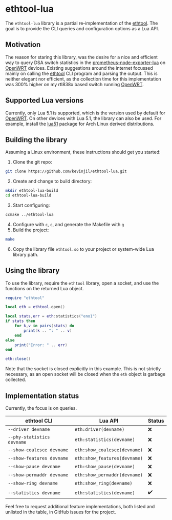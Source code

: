 # ethtool-lua
The `ethtool-lua` library is a partial re-implementation of the [ethtool](https://cdn.kernel.org/pub/software/network/ethtool/).
The goal is to provide the CLI queries and configuration options as a Lua API.

## Motivation
The reason for staring this library, was the desire for a nice and efficient way to query DSA switch statistics in the [prometheus-node-exporter-lua](https://openwrt.org/packages/pkgdata/prometheus-node-exporter-lua) on [OpenWRT](https://openwrt.org/) devices.
Existing suggestions around the internet focussed mainly on calling the [ethtool](https://cdn.kernel.org/pub/software/network/ethtool/) CLI program and parsing the output.
This is neither elegant nor efficient, as the collection time for this implementation was 300% higher on my rtl838x based switch running [OpenWRT](https://openwrt.org/).

## Supported Lua versions
Currently, only Lua 5.1 is supported, which is the version used by default for [OpenWRT](https://openwrt.org/packages/pkgdata/lua).
On other devices with Lua 5.1, the library can also be used. For example, install the [lua51](https://archlinux.org/packages/?name=lua51) package for Arch Linux derived distributions.

## Building the library
Assuming a Linux environment, these instructions should get you started:
1. Clone the git repo:
```bash
git clone https://github.com/kevinjil/ethtool-lua.git
```
2. Create and change to build directory:
```bash
mkdir ethtool-lua-build
cd ethtool-lua-build
```
3. Start configuring:
```bash
ccmake ../ethtool-lua
```
4. Configure with `c`, `c`, and generate the Makefile with `g`
5. Build the project:
```bash
make
```
6. Copy the library file `ethtool.so` to your project or system-wide Lua library path.

## Using the library
To use the library, require the `ethtool` library, open a socket, and use the functions on the returned Lua object.
```lua
require "ethtool"

local eth = ethtool.open()

local stats,err = eth:statistics("eno1")
if stats then
    for k,v in pairs(stats) do
        print(k .. ": " .. v)
    end
else
    print("Error: " .. err)
end

eth:close()
```
Note that the socket is closed explicitly in this example. This is not strictly necessary, as an open socket will be closed when the `eth` object is garbage collected.

## Implementation status
Currently, the focus is on queries.

| ethtool CLI | Lua API | Status |
|-------------|---------|--------|
| `--driver devname` | `eth:driver(devname)` | :x: |
| `--phy-statistics devname` | `eth:statistics(devname)` | :x: |
| `--show-coalesce devname` | `eth:show_coalesce(devname)` | :x: |
| `--show-features devname` | `eth:show_features(devname)` | :x: |
| `--show-pause devname` | `eth:show_pause(devname)` | :x: |
| `--show-permaddr devname` | `eth:show_permaddr(devname)` | :x: |
| `--show-ring devname` | `eth:show_ring(devname)` | :x: |
| `--statistics devname` | `eth:statistics(devname)` | :heavy_check_mark: |

Feel free to request additional feature implementations, both listed and unlisted in the table, in GitHub issues for the project.
